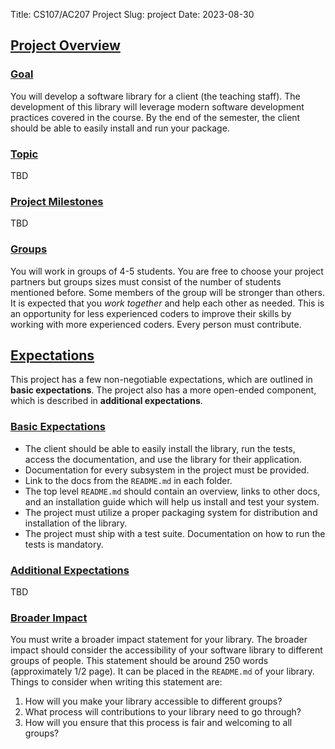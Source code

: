 Title: CS107/AC207 Project
Slug: project
Date: 2023-08-30

## <a id="project-overview"></a><a class="anchor-link" href="#project-overview">Project Overview</a>

### <a id="project-goal"></a><a class="anchor-link" href="#project-goal">Goal</a>

You will develop a software library for a client (the teaching staff).  The
development of this library will leverage modern software development practices
covered in the course.  By the end of the semester, the client should be able to
easily install and run your package.

### <a id="project-topic"></a><a class="anchor-link" href="#project-topic">Topic</a>

TBD
<!--The project topic is **automatic differentiation** (AD).  AD is a very broad
area spanning computer science and mathematics with applications in fields
across science and engineering.  We will only briefly graze the surface of this
fascinating technique; indeed, AD is broad enough that it could form an entire
course in its own right.  Even so, your final project is to write a `python`
automatic differentiation library.  Your library is not required to contain all
aspects of AD; that would simply be too much for a single semester.  However,
your library should meet the basic project expectations outlined in the
following sections.-->


### <a id="project-milestones"></a><a class="anchor-link" href="#project-milestones">Project Milestones</a>
TBD

<!-- > The following weight table is used for individual milestones of the project. The -->
<!-- > individual milestones make up the final project grade listed under the -->
<!-- >  <a href="./syllabus.html#grading">Grading</a> section in the syllabus. -->
<!-- > **The due date for the final milestone is December 10th 2022, 11:59 PM.** -->
<!-- > -->
<!-- > | Milestone                                                     | Due                           | Total Points | -->
<!-- > |---------------------------------------------------------------|-------------------------------|--------------| -->
<!-- > | [Milestone 1A]({filename}/project/milestone1A/index.md)       | Thu, September 22nd, 11:59 PM | 2            | -->
<!-- > | [Milestone 1B]({filename}/project/milestone1B/index.md)       | Tue, October 4th, 11:59 PM    | 3            | -->
<!-- > | [Milestone 1]({filename}/project/milestone1/index.md)         | Thu, October 20th, 11:59 PM   | 15           | -->
<!-- > | [Milestone 2A]({filename}/project/milestone2A/index.md)       | Tue, November 1st, 11:59 PM   | 2            | -->
<!-- > | [Milestone 2B]({filename}/project/milestone2B/index.md)       | Thu, November 10th, 11:59 PM  | 2            | -->
<!-- > | [Milestone 2]({filename}/project/milestone2/index.md)         | <span style="text-decoration: line-through;">Thu</span> Tue, November <span style="text-decoration: line-through;">17th</span> 22nd, 11:59 PM  | 30           | -->
<!-- > | [Final Milestone]({filename}/project/milestoneFinal/index.md) | Sat, December 10th, 11:59 PM  | 104          | -->
<!-- > | **Total**                                                     |                               | 158          | -->


### <a id="project-groups"></a><a class="anchor-link" href="#project-groups">Groups</a>

You will work in groups of 4-5 students.  You are free to choose your project
partners but groups sizes must consist of the number of students mentioned
before.  Some members of the group will be stronger than others.  It is expected
that you *work together* and help each other as needed.  This is an opportunity
for less experienced coders to improve their skills by working with more
experienced coders.  Every person must contribute.


## <a id="project-expectations"></a><a class="anchor-link" href="#project-expectations">Expectations</a>

This project has a few non-negotiable expectations, which are outlined in
**basic expectations**.  The project also has a more open-ended component, which
is described in **additional expectations**.


### <a id="project-requirements"></a><a class="anchor-link" href="#project-requirements">Basic Expectations</a>

<!--- Python library that can be used for automatic differentiation with a working
  forward mode implementation.-->
- The client should be able to easily install the library, run the tests, access
  the documentation, and use the library for their application.
- Documentation for every subsystem in the project must be provided.
- Link to the docs from the `README.md` in each folder.
- The top level `README.md` should contain an overview, links to other docs, and
  an installation guide which will help us install and test your system.
- The project must utilize a proper packaging system for distribution and
  installation of the library.
- The project must ship with a test suite.  Documentation on how to run the
  tests is mandatory.


### <a id="project-additional"></a><a class="anchor-link" href="#project-additional">Additional Expectations</a>
TBD
<!--AD is extremely versatile. It finds applications in optimization, machine
learning, and numerical methods (e.g. time integration, root-finding). There are
also many different ways of implementing an AD package. In addition to the basic
requirements of writing a forward mode AD library, you must also extend your
package in some way. There are many options here and the teaching staff will
have to approve your proposed extension. Here are a few general ideas (you will
need to specialize them):

* Implement reverse mode
* Implement a mixed mode
* Implement back propagation
* Write an application that uses your AD library
     - Implicit time-integrator
     - Optimization
     - Root-finder
* Option for higher-order derivatives (Hessians and beyond)

**Note**:  If you elect to write an application that uses your AD library, then
you must speak to the teaching staff first. There are certain instances where it
might make sense to package your application together with your AD library (e.g.
`pytorch`). However, it may be a better idea to keep the two libraries separate.
In such a case, the teaching staff will need to approve your proposed extension
and assess its efficacy.

You are more than welcome to pitch your own idea.-->


### <a id="project-impact"></a><a class="anchor-link" href="#project-impact">Broader Impact</a>

You must write a broader impact statement for your library. The broader impact
should consider the accessibility of your software library to different groups
of people. This statement should be around 250 words (approximately 1/2 page).
It can be placed in the `README.md` of your library. Things to consider when
writing this statement are:

1. How will you make your library accessible to different groups?
2. What process will contributions to your library need to go through?
3. How will you ensure that this process is fair and welcoming to all groups?
